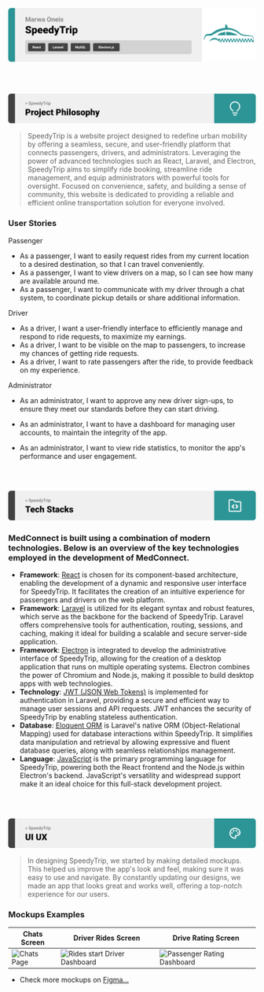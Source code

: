 <img src="./readme/title1.svg"/>

<br><br>

<!-- project philosophy -->
<img src="./readme/title2.svg"/>

> SpeedyTrip is a website project designed to redefine urban mobility by offering a seamless, secure, and user-friendly platform that connects passengers, drivers, and administrators. Leveraging the power of advanced technologies such as React, Laravel, and Electron, SpeedyTrip aims to simplify ride booking, streamline ride management, and equip administrators with powerful tools for oversight. Focused on convenience, safety, and building a sense of community, this website is dedicated to providing a reliable and efficient online transportation solution for everyone involved.

### User Stories

Passenger

- As a passenger, I want to easily request rides from my current location to a desired destination, so that I can travel conveniently.
- As a passenger, I want to view drivers on a map, so I can see how many are available around me.
- As a passenger, I want to communicate with my driver through a chat system, to coordinate pickup details or share additional information.

Driver

- As a driver, I want a user-friendly interface to efficiently manage and respond to ride requests, to maximize my earnings.
- As a driver, I want to be visible on the map to passengers, to increase my chances of getting ride requests.
- As a driver, I want to rate passengers after the ride, to provide feedback on my experience.

Administrator

- As an administrator, I want to approve any new driver sign-ups, to ensure they meet our standards before they can start driving.
- As an administrator, I want to have a dashboard for managing user accounts, to maintain the integrity of the app.
- As an administrator, I want to view ride statistics, to monitor the app's performance and user engagement.

  <br><br>

<!-- Tech stack -->
 <img src="./readme/title3.svg"/>

### MedConnect is built using a combination of modern technologies. Below is an overview of the key technologies employed in the development of MedConnect.

- **Framework**: [React](https://reactjs.org/) is chosen for its component-based architecture, enabling the development of a dynamic and responsive user interface for SpeedyTrip. It facilitates the creation of an intuitive experience for passengers and drivers on the web platform.
- **Framework**: [Laravel](https://laravel.com/) is utilized for its elegant syntax and robust features, which serve as the backbone for the backend of SpeedyTrip. Laravel offers comprehensive tools for authentication, routing, sessions, and caching, making it ideal for building a scalable and secure server-side application.
- **Framework**: [Electron](https://www.electronjs.org/) is integrated to develop the administrative interface of SpeedyTrip, allowing for the creation of a desktop application that runs on multiple operating systems. Electron combines the power of Chromium and Node.js, making it possible to build desktop apps with web technologies.
- **Technology**: [JWT (JSON Web Tokens)](https://jwt.io/) is implemented for authentication in Laravel, providing a secure and efficient way to manage user sessions and API requests. JWT enhances the security of SpeedyTrip by enabling stateless authentication.
- **Database**: [Eloquent ORM](https://laravel.com/docs/5.0/eloquent) is Laravel's native ORM (Object-Relational Mapping) used for database interactions within SpeedyTrip. It simplifies data manipulation and retrieval by allowing expressive and fluent database queries, along with seamless relationships management.
- **Language**: [JavaScript](https://www.javascript.com/) is the primary programming language for SpeedyTrip, powering both the React frontend and the Node.js within Electron's backend. JavaScript's versatility and widespread support make it an ideal choice for this full-stack development project.

<br><br>

<!-- UI UX -->
<img src="./readme/title4.svg"/>

> In designing SpeedyTrip, we started by making detailed mockups. This helped us improve the app's look and feel, making sure it was easy to use and navigate. By constantly updating our designs, we made an app that looks great and works well, offering a top-notch experience for our users.
### Mockups Examples

| Chats Screen                         | Driver Rides Screen                   | Drive Rating Screen                          |
| ----------------------------------- | -------------------------------- | ------------------------------------------------ |
| ![Chats Page](https://github.com/marwaoneis/taxi-app/assets/110203332/207b3890-7b21-4c11-9413-3479889744f1) | ![Rides start Driver Dashboard](https://github.com/marwaoneis/taxi-app/assets/110203332/f2e470cc-e56d-43c0-9084-f2fe7241f311) | ![Passenger Rating Dashboard](https://github.com/marwaoneis/taxi-app/assets/110203332/0ccdc127-ddb4-4c25-857f-48babbe63706) |

- Check more mockups on [Figma...](https://www.figma.com/file/zQNJHNBXiV2XQrbJUXJ317/UI%2FUX---Taxi-App?type=design&mode=design&t=CZjVzZw88ynDALH1-1)

<br><br>
